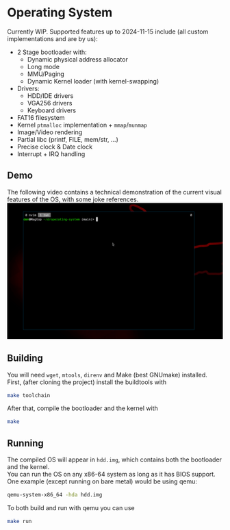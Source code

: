 # Operating System

Currently WIP. Supported features up to 2024-11-15 include (all custom implementations and are by us):
- 2 Stage bootloader with:
    - Dynamic physical address allocator
    - Long mode
    - MMU/Paging
    - Dynamic Kernel loader (with kernel-swapping)
- Drivers:
    - HDD/IDE drivers
    - VGA256 drivers
    - Keyboard drivers
- FAT16 filesystem
- Kernel `ptmalloc` implementation + `mmap`/`munmap`
- Image/Video rendering
- Partial libc (printf, FILE, mem/str, ...)
- Precise clock & Date clock
- Interrupt + IRQ handling

## Demo
The following video contains a technical demonstration of the current visual
features of the OS, with some joke references.
![Video of the OS running](./docs/demo.gif)

## Building

You will need `wget`, `mtools`, `direnv` and Make (best GNUmake) installed. \
First, (after cloning the project) install the buildtools with
```sh
make toolchain
```
After that, compile the bootloader and the kernel with
```sh
make
```

## Running

The compiled OS will appear in `hdd.img`, which contains both the bootloader
and the kernel. \
You can run the OS on any x86-64 system as long as it has BIOS support. \
One example (except running on bare metal) would be using qemu:
```sh
qemu-system-x86_64 -hda hdd.img
```

To both build and run with qemu you can use
```sh
make run
```
